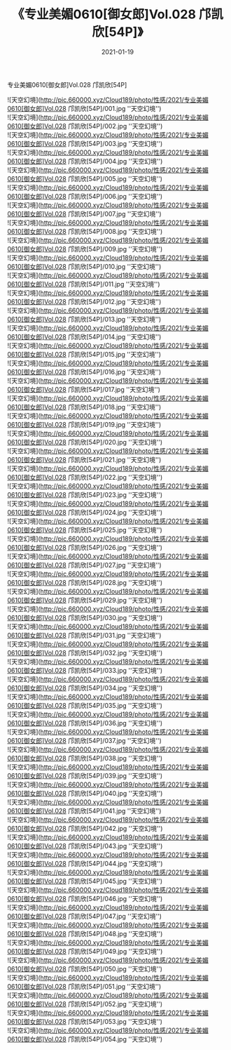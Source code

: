﻿---
layout: post
title:  《专业美媚0610[御女郎]Vol.028 邝凯欣[54P]》
date:   2021-01-19
img: http://pic.660000.xyz/Cloud189/photo/性感/2021/专业美媚0610[御女郎]Vol.028 邝凯欣[54P]/000.jpg
categories: [美女, 性感, 泳衣]
---

专业美媚0610[御女郎]Vol.028 邝凯欣[54P]



![天空幻境](http://pic.660000.xyz/Cloud189/photo/性感/2021/专业美媚0610[御女郎]Vol.028 邝凯欣[54P]/001.jpg ''天空幻境'') <br>
![天空幻境](http://pic.660000.xyz/Cloud189/photo/性感/2021/专业美媚0610[御女郎]Vol.028 邝凯欣[54P]/002.jpg ''天空幻境'') <br>
![天空幻境](http://pic.660000.xyz/Cloud189/photo/性感/2021/专业美媚0610[御女郎]Vol.028 邝凯欣[54P]/003.jpg ''天空幻境'') <br>
![天空幻境](http://pic.660000.xyz/Cloud189/photo/性感/2021/专业美媚0610[御女郎]Vol.028 邝凯欣[54P]/004.jpg ''天空幻境'') <br>
![天空幻境](http://pic.660000.xyz/Cloud189/photo/性感/2021/专业美媚0610[御女郎]Vol.028 邝凯欣[54P]/005.jpg ''天空幻境'') <br>
![天空幻境](http://pic.660000.xyz/Cloud189/photo/性感/2021/专业美媚0610[御女郎]Vol.028 邝凯欣[54P]/006.jpg ''天空幻境'') <br>
![天空幻境](http://pic.660000.xyz/Cloud189/photo/性感/2021/专业美媚0610[御女郎]Vol.028 邝凯欣[54P]/007.jpg ''天空幻境'') <br>
![天空幻境](http://pic.660000.xyz/Cloud189/photo/性感/2021/专业美媚0610[御女郎]Vol.028 邝凯欣[54P]/008.jpg ''天空幻境'') <br>
![天空幻境](http://pic.660000.xyz/Cloud189/photo/性感/2021/专业美媚0610[御女郎]Vol.028 邝凯欣[54P]/009.jpg ''天空幻境'') <br>
![天空幻境](http://pic.660000.xyz/Cloud189/photo/性感/2021/专业美媚0610[御女郎]Vol.028 邝凯欣[54P]/010.jpg ''天空幻境'') <br>
![天空幻境](http://pic.660000.xyz/Cloud189/photo/性感/2021/专业美媚0610[御女郎]Vol.028 邝凯欣[54P]/011.jpg ''天空幻境'') <br>
![天空幻境](http://pic.660000.xyz/Cloud189/photo/性感/2021/专业美媚0610[御女郎]Vol.028 邝凯欣[54P]/012.jpg ''天空幻境'') <br>
![天空幻境](http://pic.660000.xyz/Cloud189/photo/性感/2021/专业美媚0610[御女郎]Vol.028 邝凯欣[54P]/013.jpg ''天空幻境'') <br>
![天空幻境](http://pic.660000.xyz/Cloud189/photo/性感/2021/专业美媚0610[御女郎]Vol.028 邝凯欣[54P]/014.jpg ''天空幻境'') <br>
![天空幻境](http://pic.660000.xyz/Cloud189/photo/性感/2021/专业美媚0610[御女郎]Vol.028 邝凯欣[54P]/015.jpg ''天空幻境'') <br>
![天空幻境](http://pic.660000.xyz/Cloud189/photo/性感/2021/专业美媚0610[御女郎]Vol.028 邝凯欣[54P]/016.jpg ''天空幻境'') <br>
![天空幻境](http://pic.660000.xyz/Cloud189/photo/性感/2021/专业美媚0610[御女郎]Vol.028 邝凯欣[54P]/017.jpg ''天空幻境'') <br>
![天空幻境](http://pic.660000.xyz/Cloud189/photo/性感/2021/专业美媚0610[御女郎]Vol.028 邝凯欣[54P]/018.jpg ''天空幻境'') <br>
![天空幻境](http://pic.660000.xyz/Cloud189/photo/性感/2021/专业美媚0610[御女郎]Vol.028 邝凯欣[54P]/019.jpg ''天空幻境'') <br>
![天空幻境](http://pic.660000.xyz/Cloud189/photo/性感/2021/专业美媚0610[御女郎]Vol.028 邝凯欣[54P]/020.jpg ''天空幻境'') <br>
![天空幻境](http://pic.660000.xyz/Cloud189/photo/性感/2021/专业美媚0610[御女郎]Vol.028 邝凯欣[54P]/021.jpg ''天空幻境'') <br>
![天空幻境](http://pic.660000.xyz/Cloud189/photo/性感/2021/专业美媚0610[御女郎]Vol.028 邝凯欣[54P]/022.jpg ''天空幻境'') <br>
![天空幻境](http://pic.660000.xyz/Cloud189/photo/性感/2021/专业美媚0610[御女郎]Vol.028 邝凯欣[54P]/023.jpg ''天空幻境'') <br>
![天空幻境](http://pic.660000.xyz/Cloud189/photo/性感/2021/专业美媚0610[御女郎]Vol.028 邝凯欣[54P]/024.jpg ''天空幻境'') <br>
![天空幻境](http://pic.660000.xyz/Cloud189/photo/性感/2021/专业美媚0610[御女郎]Vol.028 邝凯欣[54P]/025.jpg ''天空幻境'') <br>
![天空幻境](http://pic.660000.xyz/Cloud189/photo/性感/2021/专业美媚0610[御女郎]Vol.028 邝凯欣[54P]/026.jpg ''天空幻境'') <br>
![天空幻境](http://pic.660000.xyz/Cloud189/photo/性感/2021/专业美媚0610[御女郎]Vol.028 邝凯欣[54P]/027.jpg ''天空幻境'') <br>
![天空幻境](http://pic.660000.xyz/Cloud189/photo/性感/2021/专业美媚0610[御女郎]Vol.028 邝凯欣[54P]/028.jpg ''天空幻境'') <br>
![天空幻境](http://pic.660000.xyz/Cloud189/photo/性感/2021/专业美媚0610[御女郎]Vol.028 邝凯欣[54P]/029.jpg ''天空幻境'') <br>
![天空幻境](http://pic.660000.xyz/Cloud189/photo/性感/2021/专业美媚0610[御女郎]Vol.028 邝凯欣[54P]/030.jpg ''天空幻境'') <br>
![天空幻境](http://pic.660000.xyz/Cloud189/photo/性感/2021/专业美媚0610[御女郎]Vol.028 邝凯欣[54P]/031.jpg ''天空幻境'') <br>
![天空幻境](http://pic.660000.xyz/Cloud189/photo/性感/2021/专业美媚0610[御女郎]Vol.028 邝凯欣[54P]/032.jpg ''天空幻境'') <br>
![天空幻境](http://pic.660000.xyz/Cloud189/photo/性感/2021/专业美媚0610[御女郎]Vol.028 邝凯欣[54P]/033.jpg ''天空幻境'') <br>
![天空幻境](http://pic.660000.xyz/Cloud189/photo/性感/2021/专业美媚0610[御女郎]Vol.028 邝凯欣[54P]/034.jpg ''天空幻境'') <br>
![天空幻境](http://pic.660000.xyz/Cloud189/photo/性感/2021/专业美媚0610[御女郎]Vol.028 邝凯欣[54P]/035.jpg ''天空幻境'') <br>
![天空幻境](http://pic.660000.xyz/Cloud189/photo/性感/2021/专业美媚0610[御女郎]Vol.028 邝凯欣[54P]/036.jpg ''天空幻境'') <br>
![天空幻境](http://pic.660000.xyz/Cloud189/photo/性感/2021/专业美媚0610[御女郎]Vol.028 邝凯欣[54P]/037.jpg ''天空幻境'') <br>
![天空幻境](http://pic.660000.xyz/Cloud189/photo/性感/2021/专业美媚0610[御女郎]Vol.028 邝凯欣[54P]/038.jpg ''天空幻境'') <br>
![天空幻境](http://pic.660000.xyz/Cloud189/photo/性感/2021/专业美媚0610[御女郎]Vol.028 邝凯欣[54P]/039.jpg ''天空幻境'') <br>
![天空幻境](http://pic.660000.xyz/Cloud189/photo/性感/2021/专业美媚0610[御女郎]Vol.028 邝凯欣[54P]/040.jpg ''天空幻境'') <br>
![天空幻境](http://pic.660000.xyz/Cloud189/photo/性感/2021/专业美媚0610[御女郎]Vol.028 邝凯欣[54P]/041.jpg ''天空幻境'') <br>
![天空幻境](http://pic.660000.xyz/Cloud189/photo/性感/2021/专业美媚0610[御女郎]Vol.028 邝凯欣[54P]/042.jpg ''天空幻境'') <br>
![天空幻境](http://pic.660000.xyz/Cloud189/photo/性感/2021/专业美媚0610[御女郎]Vol.028 邝凯欣[54P]/043.jpg ''天空幻境'') <br>
![天空幻境](http://pic.660000.xyz/Cloud189/photo/性感/2021/专业美媚0610[御女郎]Vol.028 邝凯欣[54P]/044.jpg ''天空幻境'') <br>
![天空幻境](http://pic.660000.xyz/Cloud189/photo/性感/2021/专业美媚0610[御女郎]Vol.028 邝凯欣[54P]/045.jpg ''天空幻境'') <br>
![天空幻境](http://pic.660000.xyz/Cloud189/photo/性感/2021/专业美媚0610[御女郎]Vol.028 邝凯欣[54P]/046.jpg ''天空幻境'') <br>
![天空幻境](http://pic.660000.xyz/Cloud189/photo/性感/2021/专业美媚0610[御女郎]Vol.028 邝凯欣[54P]/047.jpg ''天空幻境'') <br>
![天空幻境](http://pic.660000.xyz/Cloud189/photo/性感/2021/专业美媚0610[御女郎]Vol.028 邝凯欣[54P]/048.jpg ''天空幻境'') <br>
![天空幻境](http://pic.660000.xyz/Cloud189/photo/性感/2021/专业美媚0610[御女郎]Vol.028 邝凯欣[54P]/049.jpg ''天空幻境'') <br>
![天空幻境](http://pic.660000.xyz/Cloud189/photo/性感/2021/专业美媚0610[御女郎]Vol.028 邝凯欣[54P]/050.jpg ''天空幻境'') <br>
![天空幻境](http://pic.660000.xyz/Cloud189/photo/性感/2021/专业美媚0610[御女郎]Vol.028 邝凯欣[54P]/051.jpg ''天空幻境'') <br>
![天空幻境](http://pic.660000.xyz/Cloud189/photo/性感/2021/专业美媚0610[御女郎]Vol.028 邝凯欣[54P]/052.jpg ''天空幻境'') <br>
![天空幻境](http://pic.660000.xyz/Cloud189/photo/性感/2021/专业美媚0610[御女郎]Vol.028 邝凯欣[54P]/053.jpg ''天空幻境'') <br>
![天空幻境](http://pic.660000.xyz/Cloud189/photo/性感/2021/专业美媚0610[御女郎]Vol.028 邝凯欣[54P]/054.jpg ''天空幻境'') <br>